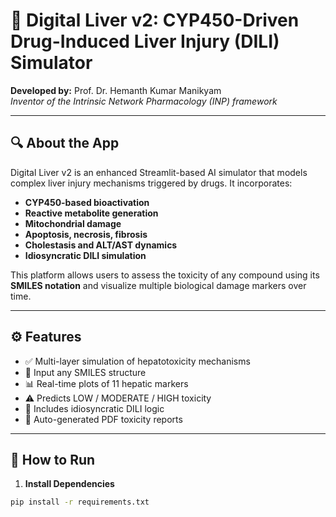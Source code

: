 # 🧬 Digital Liver v2: CYP450-Driven Drug-Induced Liver Injury (DILI) Simulator

**Developed by:** Prof. Dr. Hemanth Kumar Manikyam  
*Inventor of the Intrinsic Network Pharmacology (INP) framework*

---

## 🔍 About the App

Digital Liver v2 is an enhanced Streamlit-based AI simulator that models complex liver injury mechanisms triggered by drugs. It incorporates:

- **CYP450-based bioactivation**
- **Reactive metabolite generation**
- **Mitochondrial damage**
- **Apoptosis, necrosis, fibrosis**
- **Cholestasis and ALT/AST dynamics**
- **Idiosyncratic DILI simulation**

This platform allows users to assess the toxicity of any compound using its **SMILES notation** and visualize multiple biological damage markers over time.

---

## ⚙️ Features

- ✅ Multi-layer simulation of hepatotoxicity mechanisms  
- 🧪 Input any SMILES structure  
- 📊 Real-time plots of 11 hepatic markers  
- ⚠️ Predicts LOW / MODERATE / HIGH toxicity  
- 🧬 Includes idiosyncratic DILI logic  
- 📄 Auto-generated PDF toxicity reports  

---

## 🚀 How to Run

1. **Install Dependencies**
```bash
pip install -r requirements.txt
